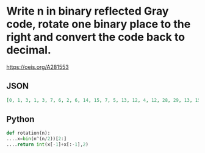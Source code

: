 # Write n in binary reflected Gray code, rotate one binary place to the right and convert the code back to decimal\.
https://oeis.org/A281553
## JSON
```JSON
[0, 1, 3, 1, 3, 7, 6, 2, 6, 14, 15, 7, 5, 13, 12, 4, 12, 28, 29, 13, 15, 31, 30, 14, 10, 26, 27, 11, 9, 25, 24, 8, 24, 56, 57, 25, 27, 59, 58, 26, 30, 62, 63, 31, 29, 61, 60, 28, 20, 52, 53, 21, 23, 55, 54, 22, 18, 50, 51, 19, 17, 49, 48, 16, 48, 112, 113, 49, 51, 115, 114, 50, 54, 118]
```
## Python
```Python
def rotation(n):
....x=bin(n^(n/2))[2:]
....return int(x[-1]+x[:-1],2)
```
